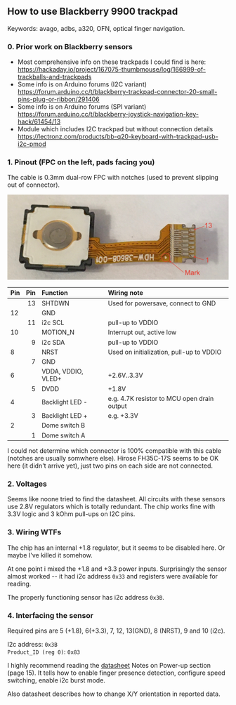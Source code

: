 ## How to use Blackberry 9900 trackpad
Keywords: avago, adbs, a320, OFN, optical finger navigation.

### 0. Prior work on Blackberry sensors
  * Most comprehensive info on these trackpads I could find is here: https://hackaday.io/project/167075-thumbmouse/log/166999-of-trackballs-and-trackpads
  * Some info is on Arduino forums (I2C variant) https://forum.arduino.cc/t/blackberry-trackpad-connector-20-small-pins-plug-or-ribbon/291406
  * Some info is on Arduino forums (SPI variant) https://forum.arduino.cc/t/blackberry-joystick-navigation-key-hack/61454/13
  * Module which includes I2C trackpad but without connection details https://lectronz.com/products/bb-q20-keyboard-with-trackpad-usb-i2c-pmod


### 1. Pinout (FPC on the left, pads facing you)
The cable is 0.3mm dual-row FPC with notches (used to prevent slipping out of connector).

![cable back](img/ofn_back.jpg)

|Pin |Pin |Function|Wiring note|
|:---|---:|:---    |:---  |
|    | 13 |SHTDWN  |Used for powersave, connect to GND|
| 12 |    |GND     |      |
|    | 11 |i2c SCL |pull-up to VDDIO|
| 10 |    |MOTION_N|Interrupt out, active low|
|    |  9 |i2c SDA |pull-up to VDDIO|
| 8  |    |NRST    |Used on initialization, pull-up to VDDIO|
|    |  7 |GND     |      |
| 6  |    |VDDA, VDDIO, VLED+|+2.6V..3.3V|
|    |  5 |DVDD    |+1.8V |
| 4  |    |Backlight LED -|e.g. 4.7K resistor to MCU open drain output|
|    |  3 |Backlight LED +|e.g. +3.3V|
| 2  |    |Dome switch B||
|    |  1 |Dome switch A||

I could not determine which connector is 100% compatible with this cable (notches are usually somwhere else).
Hirose FH35C-17S seems to be OK here (it didn't arrive yet), just two pins on each side are not connected.

### 2. Voltages
Seems like noone tried to find the datasheet. All circuits with these sensors use 2.8V regulators
which is totally redundant. The chip works fine with 3.3V logic and 3 kOhm pull-ups on I2C pins.

### 3. Wiring WTFs
The chip has an internal +1.8 regulator, but it seems to be disabled here. Or maybe I've killed it somehow.

At one point i mixed the +1.8 and +3.3 power inputs. Surprisingly the sensor almost worked -- it had i2c address `0x33` and registers were available for reading.

The properly functioning sensor has i2c address `0x3B`.

### 4. Interfacing the sensor
Required pins are 5 (+1.8), 6(+3.3), 7, 12, 13(GND), 8 (NRST), 9 and 10 (i2c).

I2c address: `0x3B`  
`Product_ID (reg 0)`: `0x83`

I highly recommend reading the [datasheet](docs/Avago-ADBS-A320-datasheet.pdf) Notes on Power-up section (page 15).
It tells how to enable finger presence detection, configure speed switching, enable i2c burst mode.

Also datasheet describes how to change X/Y orientation in reported data.
